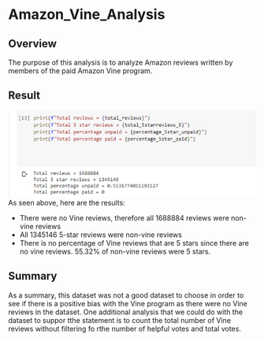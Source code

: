 # Amazon_Vine_Analysis

## Overview
The purpose of this analysis is to analyze Amazon reviews written by members of the paid Amazon Vine program. 

## Result
![Results](Resources/Capture.PNG)
As seen above, here are the results:
- There were no Vine reviews, therefore all 1688884 reviews were non-vine reviews
- All 1345146 5-star reviews were non-vine reviews
- There is no percentage of Vine reviews that are 5 stars since there are no vine reviews. 55.32% of non-vine reviews were 5 stars.

## Summary
As a summary, this dataset was not a good dataset to choose in order to see if there is a positive bias with the Vine program as there were no Vine reviews in the dataset. One additional analysis that we could do with the dataset to suppor tthe statement is to count the total number of Vine reviews without filtering fo rthe number of helpful votes and total votes. 
